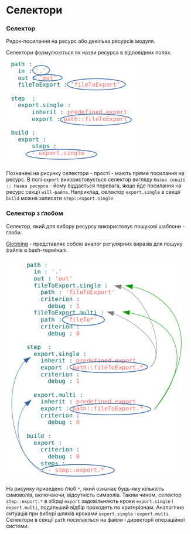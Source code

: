# Селектори

### Селектор

Рядок-посилання на ресурс або декілька ресурсів модуля.

Селектори формулюються як назви ресурса в відповідних полях.  

![selector.png](./Images/selector.png)

Позначені на рисунку селектори - прості - мають пряме посилання на ресурс.  В полі `export` використовується селектор вигляду `Назва секції :: Назва ресурса` - йому віддається перевага, якщо йде посилання на ресурс секції `will-файла`. Наприклад, селектор `export.single` в секції `build` можна записати `step::export.single`.

### Селектор з ґлобом

Селектор, який для вибору ресурсу використовує пошукові шаблони - ґлоби.  

[Globbing](https://linuxhint.com/bash_globbing_tutorial/) - представляє собою аналог регулярних виразів  для пошуку файлів в bash-терміналі.  

![selector.with.glob.png](./Images/selector.with.glob.png)  

На рисунку приведено ґлоб `*`, який означає будь-яку кількість симоволів, включаючи, відсутність символів. Таким чином, селектор `step::export.*` в збірці `export` задовільняють кроки `export.single` i `export.multi`, подальший відбір проходить по критеріонам. Аналогічна ситуація при виборі шляхів кроками `export.single` i `export.multi`. Селектори в секції `path` посилається на файли і директорії операційної системи.
